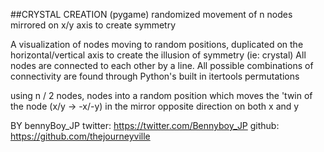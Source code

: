 ##CRYSTAL CREATION (pygame)
randomized movement of n nodes mirrored on x/y axis to create symmetry

A visualization of nodes moving to random positions, duplicated on the horizontal/vertical axis to create the
illusion of symmetry (ie: crystal) All nodes are connected to each other by a line. All possible combinations
of connectivity are found through Python's built in itertools permutations

using n / 2 nodes, nodes into a random position which moves the 'twin
of the node (x/y -> -x/-y) in the mirror opposite direction on both x and y

BY bennyBoy_JP
twitter: https://twitter.com/Bennyboy_JP
github: https://github.com/thejourneyville
